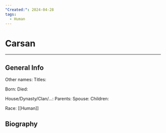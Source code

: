 ```yaml
---
"Created:": 2024-04-28
tags:
  - Human
---
```


# Carsan
---

## General Info

Other names:
Titles:

Born:
Died:

House/Dynasty/Clan/...:
Parents:
Spouse:
Children:

Race: [[Human]] 



## Biography

